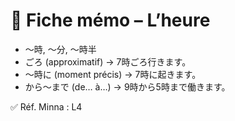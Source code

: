 # 📘 Fiche mémo – L’heure

- ～時, ～分, ～時半  
- ごろ (approximatif) → 7時ごろ行きます。  
- ～時に (moment précis) → 7時に起きます。  
- から～まで (de… à…) → 9時から5時まで働きます。  

✅ Réf. Minna : L4
